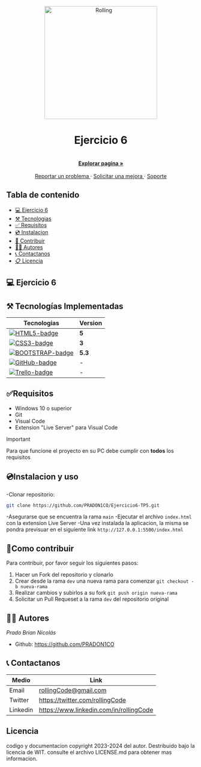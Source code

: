 <!-- Proyect Logo -->
<div align= "center">
    <a href='https://ejercicio5-tp6-rect.netlify.app'>
    <img src='https://lh3.googleusercontent.com/proxy/RqstwJgG8OUEvrDMw8LE8We7bBHDP-PyxgECbFOxx5HhwQ3CRpD7Gpf8GxE3c-p_9OL0UGB1MQf1UfmoenZMIBfO2GBhIwybQtWJHuBP9gLYs86n-XBS2Ln92f3Xmg' alt='Rolling ' width='300' />
    </a>
    <h1>Ejercicio 6</h1>
    <p>
    <br>
    <a href='https://ejercicio5-tp6-rect.netlify.app'>
    <strong>Explorar pagina » </strong>
    </a>
    <br>
    <br>
    <a href='https://ejercicio5-tp6-rect.netlify.app'>
    Reportar un problema
    </a>
    ·
    <a href='https://ejercicio5-tp6-rect.netlify.app'>
    Solicitar una mejora
    </a>
    ·
    <a href='https://ejercicio5-tp6-rect.netlify.app'>
    Soporte
    </a>
    </p>
</div>

## Tabla de contenido

- [💻 Ejercicio 6](#💻-Ejercicio-6)
- [⚒️ Tecnologias](#⚒️-tecnologías-implementadas)
- [✅ Requisitos](#✅requisitos)
- [💿 Instalacion](#💿instalacion-y-uso)
- [🤝 Contribuir](#🤝como-contribuir)
- [👩‍💻 Autores](#👩‍💻-autores)
- [📞 Contactanos](#📞-contactanos)
- [📋 Licencia](#licencia)

## 💻 Ejercicio 6


## ⚒️ Tecnologías Implementadas

| Tecnologias                         | Version |
| ----------------------------------- | ------- |
| [![HTML5-badge]][HTML-url]          | **5**   |
| [![CSS3-badge]][CSS3-url]           | **3**   |
| [![BOOTSTRAP-badge]][BOOTSTRAP-url] | **5.3** |
| [![GitHub-badge]][GitHub-url]       | -       |
| [![Trello-badge]][Trello-url]       | -       |

## ✅Requisitos

- Windows 10 o superior
- Git
- Visual Code
- Extension "Live Server" para Visual Code

> [!IMPORTANT]
> Para que funcione el proyecto en su PC debe cumplir con **todos** los requisitos

## 💿Instalacion y uso

-Clonar repositorio:

```bash
git clone https://github.com/PRADON1CO/Ejercicio6-TP5.git
```

-Asegurarse que se encuentra la rama `main`
-Ejecutar el archivo `index.html` con la extension Live Server
-Una vez instalada la aplicacion, la misma se pondra previsuar en el siguiente link `http://127.0.0.1:5500/index.html`

## 🤝Como contribuir

Para contribuir, por favor seguir los siguientes pasos:

1. Hacer un Fork del repositorio y clonarlo
2. Crear desde la rama `dev` una nueva rama para comenzar `git checkout -b nueva-rama`
3. Realizar cambios y subirlos a su fork `git push origin nueva-rama`
4. Solicitar un Pull Requeset a la rama `dev` del repositorio original

## 👩‍💻 Autores

_Prado Brian Nicolás_

- Github: https://github.com/PRADON1CO

## 📞 Contactanos

| Medio    | Link                                    |
| -------- | --------------------------------------- |
| Email    | rollingCode@gmail.com                   |
| Twitter  | https://twitter.com/rollingCode         |
| Linkedin | https://www.linkedin.com/in/rollingCode |

## Licencia

codigo y documentacion copyright 2023-2024 del autor. Destribuido bajo la licencia de WIT. consulte el archivo LICENSE.md para obtener mas informacion.


[HTML5-badge]: https://img.shields.io/badge/HTML5-E34F26?style=for-the-badge&logo=html5&logoColor=white
[HTML-url]: https://html.com/tags/
[CSS3-badge]: https://img.shields.io/badge/CSS3-1572B6?style=for-the-badge&logo=css3&logoColor=white
[CSS3-url]: https://www.w3.org/Style/CSS/
[BOOTSTRAP-badge]: https://img.shields.io/badge/Bootstrap-563D7C?style=for-the-badge&logo=bootstrap&logoColor=white
[BOOTSTRAP-url]: https://getbootstrap.com/
[GitHub-badge]: https://img.shields.io/badge/GitHub-100000?style=for-the-badge&logo=github&logoColor=white
[GitHub-url]: https://github.com/
[Trello-badge]: https://img.shields.io/badge/Trello-0052CC?style=for-the-badge&logo=trello&logoColor=white
[Trello-url]: https://trello.com/
